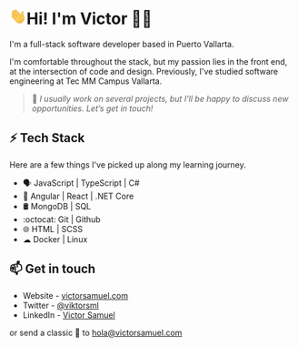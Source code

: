 

# <img src="https://raw.githubusercontent.com/ABSphreak/ABSphreak/master/gifs/Hi.gif" width="30px">Hi! I'm Victor 🐱‍👤

I'm a full-stack software developer based in Puerto Vallarta.

I'm comfortable throughout the stack, but my passion lies in the front end, at the intersection of code and design. Previously, I've studied software engineering at Tec MM Campus Vallarta.

> 🔭 *I usually work on several projects, but I’ll be happy to discuss new opportunities. Let’s get in touch!*


## ⚡ Tech Stack

Here are a few things I've picked up along my learning journey.

* 🗣 JavaScript | TypeScript | C# 
* 🤖 Angular | React | .NET Core
* 🛢️ MongoDB | SQL
* :octocat: Git | Github
* 🌐 HTML | SCSS
* ☁ Docker | Linux

## 📫 Get in touch
- Website - [victorsamuel.com](https://victorsamuel.com)
- Twitter - [@viktorsml](https://viktorsml.dev/twitter)
- LinkedIn - [Victor Samuel](https://viktorsml.dev/linkedin)

 or send a classic 📧 to [hola@victorsamuel.com](https://viktorsml.dev/send-email)
